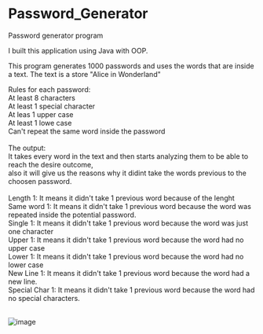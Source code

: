 # Password_Generator
Password generator program 

I built this application using Java with OOP.

This program generates 1000 passwords and uses the words that are inside a text. The text is a store "Alice in Wonderland" <br/>

Rules for each password:<br/>
At least 8 characters<br/>
At least 1 special character<br/>
At leas 1 upper case<br/>
At least 1 lowe case<br/>
Can't repeat the same word inside the password<br/>
<br/>
The output:<br/>
It takes every word in the text and then starts analyzing them to be able to reach the desire outcome, <br/>
also it will give us the reasons why it didint take the words previous to the choosen password.<br/>
<br/>
Length 1: It means it didn't take 1 previous word because of the lenght<br/>
Same word 1: It means it didn't take 1 previous word because the word was repeated inside the potential password.<br/>
Single 1: It means it didn't take 1 previous word because the word was just one character<br/>
Upper 1: It means it didn't take 1 previous word because the word had no upper case<br/>
Lower 1: It means it didn't take 1 previous word because the word had no lower case<br/>
New Line 1: It means it didn't take 1 previous word because the word had a new line.<br/>
Special Char 1: It means it didn't take 1 previous word because the word had no special characters.<br/>
<br/>

![image](https://user-images.githubusercontent.com/35407350/195664663-8d50414f-d2af-4e76-829c-43c21cd437c2.png)
